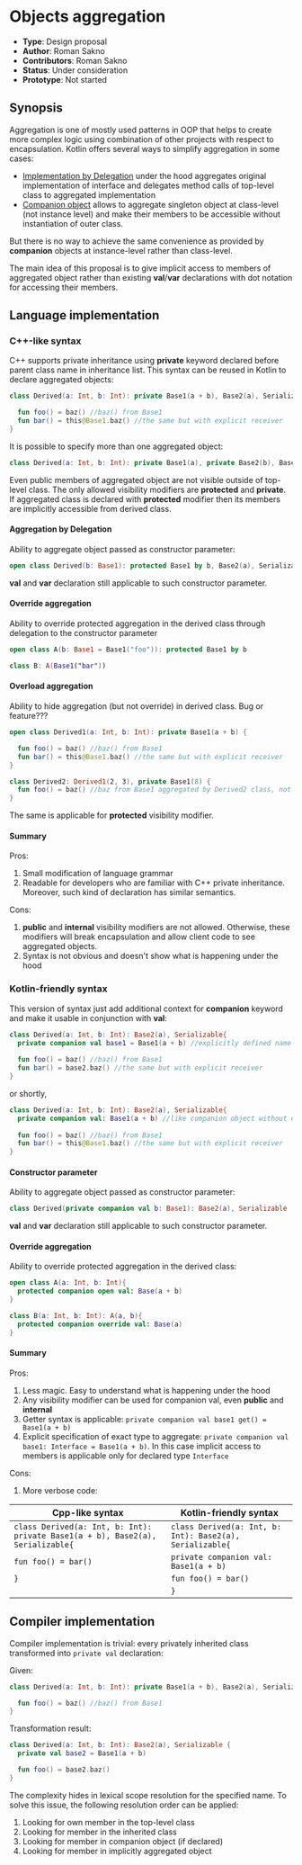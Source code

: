 # Objects aggregation

* **Type**: Design proposal
* **Author**: Roman Sakno
* **Contributors**: Roman Sakno
* **Status**: Under consideration
* **Prototype**: Not started

## Synopsis
Aggregation is one of mostly used patterns in OOP that helps to create more complex logic using combination of other projects with respect to encapsulation. Kotlin offers several ways to simplify aggregation in some cases:

* [Implementation by Delegation](https://kotlinlang.org/docs/reference/delegation.html#implementation-by-delegation) under the hood aggregates original implementation of interface and delegates method calls of top-level class to aggregated implementation
* [Companion object](https://kotlinlang.org/docs/reference/object-declarations.html#companion-objects) allows to aggregate singleton object at class-level (not instance level) and make their members to be accessible without instantiation of outer class.

But there is no way to achieve the same convenience as provided by **companion** objects at instance-level rather than class-level.

The main idea of this proposal is to give implicit access to members of aggregated object rather than existing **val**/**var** declarations with dot notation for accessing their members.

## Language implementation

### C++-like syntax
C++ supports private inheritance using **private** keyword declared before parent class name in inheritance list. This syntax can be reused in Kotlin to declare aggregated objects: 
```kotlin
class Derived(a: Int, b: Int): private Base1(a + b), Base2(a), Serializable{

  fun foo() = baz() //baz() from Base1
  fun bar() = this@Base1.baz() //the same but with explicit receiver
}
```

It is possible to specify more than one aggregated object:
```kotlin
class Derived(a: Int, b: Int): private Base1(a), private Base2(b), Base(3)
```

Even public members of aggregated object are not visible outside of top-level class. The only allowed visibility modifiers are **protected** and **private**. If aggregated class is declared with **protected** modifier then its members are implicitly accessible from derived class.

#### Aggregation by Delegation
Ability to aggregate object passed as constructor parameter:
```kotlin
open class Derived(b: Base1): protected Base1 by b, Base2(a), Serializable
```

**val** and **var** declaration still applicable to such constructor parameter.

#### Override aggregation
Ability to override protected aggregation in the derived class through delegation to the constructor parameter
```kotlin
open class A(b: Base1 = Base1("foo")): protected Base1 by b

class B: A(Base1("bar"))
```

#### Overload aggregation
Ability to hide aggregation (but not override) in derived class. Bug or feature???
```kotlin
open class Derived1(a: Int, b: Int): private Base1(a + b) {

  fun foo() = baz() //baz() from Base1
  fun bar() = this@Base1.baz() //the same but with explicit receiver
}

class Derived2: Derived1(2, 3), private Base1(8) {
  fun foo() = baz() //baz from Base1 aggregated by Derived2 class, not Derived1
}
```
The same is applicable for **protected** visibility modifier.

#### Summary

Pros:
1. Small modification of language grammar
1. Readable for developers who are familiar with C++ private inheritance. Moreover, such kind of declaration has similar semantics.

Cons:
1. **public** and **internal** visibility modifiers are not allowed. Otherwise, these modifiers will break encapsulation and allow client code to see aggregated objects.
1. Syntax is not obvious and doesn't show what is happening under the hood


### Kotlin-friendly syntax
This version of syntax just add additional context for **companion** keyword and make it usable in conjunction with **val**:
```kotlin
class Derived(a: Int, b: Int): Base2(a), Serializable{
  private companion val base1 = Base1(a + b) //explicitly defined name of aggregation
  
  fun foo() = baz() //baz() from Base1
  fun bar() = base2.baz() //the same but with explicit receiver
}
```
or shortly,
```kotlin
class Derived(a: Int, b: Int): Base2(a), Serializable{
  private companion val: Base1(a + b) //like companion object without explicit name
  
  fun foo() = baz() //baz() from Base1
  fun bar() = this@Base1.baz() //the same but with explicit receiver
}
```

#### Constructor parameter
Ability to aggregate object passed as constructor parameter:
```kotlin
class Derived(private companion val b: Base1): Base2(a), Serializable
```

**val** and **var** declaration still applicable to such constructor parameter.

#### Override aggregation
Ability to override protected aggregation in the derived class:
```kotlin
open class A(a: Int, b: Int){
  protected companion open val: Base(a + b)
}

class B(a: Int, b: Int): A(a, b){
  protected companion override val: Base(a) 
}
```

#### Summary

Pros:
1. Less magic. Easy to understand what is happening under the hood
1. Any visibility modifier can be used for companion val, even **public** and **internal**
1. Getter syntax is applicable: `private companion val base1 get() = Base1(a + b)`
1. Explicit specification of exact type to aggregate: `private companion val base1: Interface = Base1(a + b)`. In this case implicit access to members is applicable only for declared type `Interface`

Cons:

1. More verbose code:

| Cpp-like syntax | Kotlin-friendly syntax |
| ---- | ---- |
| `class Derived(a: Int, b: Int): private Base1(a + b), Base2(a), Serializable{` | `class Derived(a: Int, b: Int): Base2(a), Serializable{`|
| `fun foo() = bar()` | `private companion val: Base1(a + b)` |
| `}` | `fun foo() = bar()`
| | `}` |

## Compiler implementation
Compiler implementation is trivial: every privately inherited class transformed into `private val` declaration:

Given:
```kotlin
class Derived(a: Int, b: Int): private Base1(a + b), Base2(a), Serializable{

  fun foo() = baz() //baz() from Base1
}
```

Transformation result:
```kotlin
class Derived(a: Int, b: Int): Base2(a), Serializable {
  private val base2 = Base1(a + b)

  fun foo() = base2.baz()
}
```

The complexity hides in lexical scope resolution for the specified name. To solve this issue, the following resolution order can be applied:
1. Looking for own member in the top-level class
1. Looking for member in the inherited class
1. Looking for member in companion object (if declared)
1. Looking for member in implicitly aggregated object
